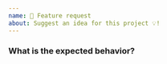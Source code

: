 ```yaml
---
name: 🚀 Feature request
about: Suggest an idea for this project 💡!
---
```


<!-- ⚠️ If you do not respect this template, your issue will be closed -->

<!-- ⚠️ Make sure to browse the opened and closed issues to confirm this idea does not exist. -->

### What is the expected behavior?
